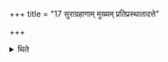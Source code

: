 +++
title = "17 सुराग्रहाणाम् मुख्यम् प्रतिप्रस्थातादत्ते"

+++

<details><summary>थिते</summary>

सुराग्रहाणां मुख्यं प्रतिप्रस्थातादत्ते । वाजसृत इतरान्सुराग्रहान् १७
</details>
